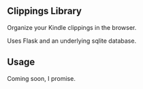 ## Clippings Library

Organize your Kindle clippings in the browser.

Uses Flask and an underlying sqlite database.

## Usage

Coming soon, I promise.